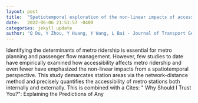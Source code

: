 ```yaml
---
layout: post
title:  "Spatiotemporal exploration of the non-linear impacts of accessibility on metro ridership"
date:   2022-06-06 21:51:57 -0400
categories: jekyll update
author: "Q Du, Y Zhou, Y Huang, Y Wang, L Bai - Journal of Transport Geography, 2022"
---
```

Identifying the determinants of metro ridership is essential for metro planning and passenger flow management. However, few studies to date have empirically examined how accessibility affects metro ridership and even fewer have emphasized the non-linear impacts from a spatiotemporal perspective. This study demarcates station areas via the network-distance method and precisely quantifies the accessibility of metro stations both internally and externally. This is combined with a  Cites: " Why Should I Trust You?": Explaining the Predictions of Any